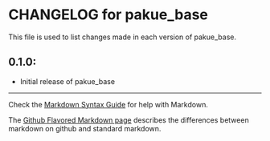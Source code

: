 # CHANGELOG for pakue_base

This file is used to list changes made in each version of pakue_base.

## 0.1.0:

* Initial release of pakue_base

- - -
Check the [Markdown Syntax Guide](http://daringfireball.net/projects/markdown/syntax) for help with Markdown.

The [Github Flavored Markdown page](http://github.github.com/github-flavored-markdown/) describes the differences between markdown on github and standard markdown.
